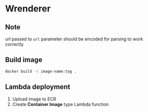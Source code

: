 # Wrenderer

## Note
url passed to `url` parameter should be encoded for parsing to work correctly

## Build image
```bash
docker build -t image-name:tag .
```

## Lambda deployment
1. Upload image to ECR
1. Create **Container Image** type Lambda function
